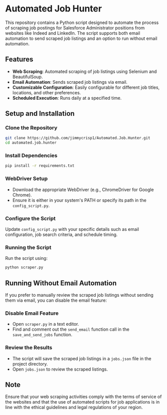 # Automated Job Hunter 

This repository contains a Python script designed to automate the process of scraping job postings for Salesforce Administrator positions from websites like Indeed and LinkedIn. The script supports both email automation to send scraped job listings and an option to run without email automation.

## Features

- **Web Scraping**: Automated scraping of job listings using Selenium and BeautifulSoup.
- **Email Automation**: Sends scraped job listings via email.
- **Customizable Configuration**: Easily configurable for different job titles, locations, and other preferences.
- **Scheduled Execution**: Runs daily at a specified time.

## Setup and Installation

### Clone the Repository
```bash
git clone https://github.com/jimmycrisp1/Automated.Job.Hunter.git
cd automated.job.hunter
```

### Install Dependencies
```bash
pip install -r requirements.txt
```

### WebDriver Setup
- Download the appropriate WebDriver (e.g., ChromeDriver for Google Chrome).
- Ensure it is either in your system's PATH or specify its path in the `config_script.py`.

### Configure the Script
Update `config_script.py` with your specific details such as email configuration, job search criteria, and schedule timing.

### Running the Script
Run the script using:
```bash
python scraper.py
```

## Running Without Email Automation

If you prefer to manually review the scraped job listings without sending them via email, you can disable the email feature:

### Disable Email Feature
- Open `scraper.py` in a text editor.
- Find and comment out the `send_email` function call in the `save_and_send_jobs` function.

### Review the Results
- The script will save the scraped job listings in a `jobs.json` file in the project directory.
- Open `jobs.json` to review the scraped listings.

## Note
Ensure that your web scraping activities comply with the terms of service of the websites and that the use of automated scripts for job applications is in line with the ethical guidelines and legal regulations of your region.
